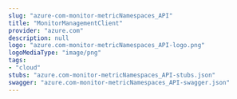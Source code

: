 ```yaml
---
slug: "azure-com-monitor-metricNamespaces_API"
title: "MonitorManagementClient"
provider: "azure.com"
description: null
logo: "azure.com-monitor-metricNamespaces_API-logo.png"
logoMediaType: "image/png"
tags:
- "cloud"
stubs: "azure.com-monitor-metricNamespaces_API-stubs.json"
swagger: "azure.com-monitor-metricNamespaces_API-swagger.json"
---
```

